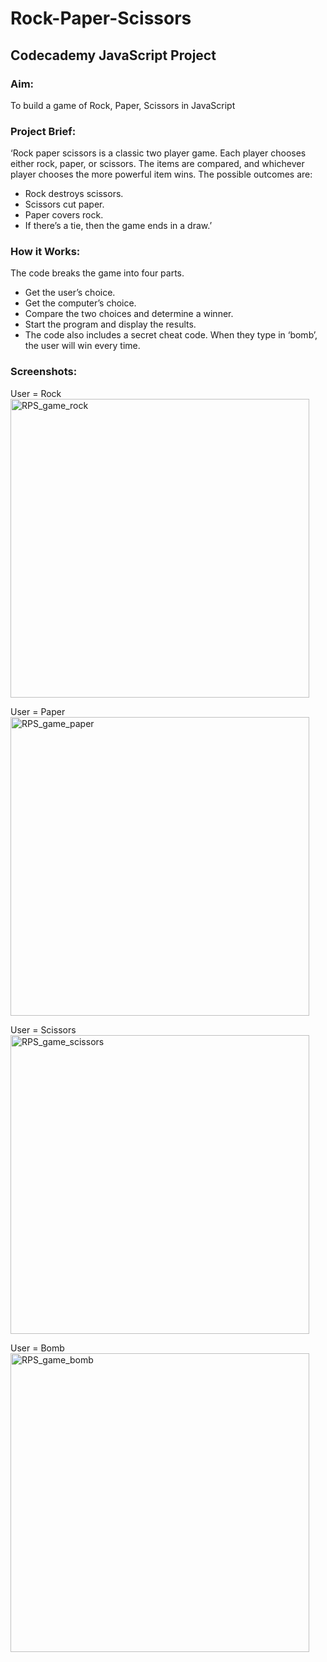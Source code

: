 # Rock-Paper-Scissors
## Codecademy JavaScript Project

### Aim: 
To build a game of Rock, Paper, Scissors in JavaScript

### Project Brief:
‘Rock paper scissors is a classic two player game. Each player chooses either rock, paper, or scissors. The items are compared, and whichever player chooses the more powerful item wins.
The possible outcomes are:
* Rock destroys scissors.
* Scissors cut paper.
*	Paper covers rock.
*	If there’s a tie, then the game ends in a draw.’

### How it Works:
The code breaks the game into four parts. 
* Get the user’s choice.
* Get the computer’s choice.
* Compare the two choices and determine a winner.
* Start the program and display the results.
* The code also includes a secret cheat code. When they type in ‘bomb’, the user will win every time.

### Screenshots:
User = Rock
<img width="478" alt="RPS_game_rock" src="https://user-images.githubusercontent.com/68631829/89981071-1cbd4980-dc6b-11ea-8f93-7c9ab2b45d99.png">

User = Paper
<img width="478" alt="RPS_game_paper" src="https://user-images.githubusercontent.com/68631829/89981093-2941a200-dc6b-11ea-81c5-38b2abafae26.png">

User = Scissors
<img width="478" alt="RPS_game_scissors" src="https://user-images.githubusercontent.com/68631829/89981280-85a4c180-dc6b-11ea-8535-360c1457449c.png">

User = Bomb
<img width="478" alt="RPS_game_bomb" src="https://user-images.githubusercontent.com/68631829/89981343-9ce3af00-dc6b-11ea-9963-1493f20fa65a.png">

